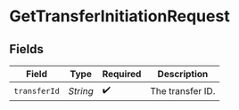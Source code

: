 # GetTransferInitiationRequest


## Fields

| Field              | Type               | Required           | Description        |
| ------------------ | ------------------ | ------------------ | ------------------ |
| `transferId`       | *String*           | :heavy_check_mark: | The transfer ID.   |